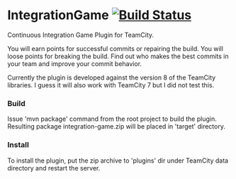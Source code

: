 IntegrationGame [![Build Status](https://travis-ci.org/patka/IntegrationGame.png)](https://travis-ci.org/patka/IntegrationGame)
===============

Continuous Integration Game Plugin for TeamCity.

You will earn points for successful commits or repairing the build. You will loose points for breaking the build.
Find out who makes the best commits in your team and improve your commit behavior.

Currently the plugin is developed against the version 8 of the TeamCity libraries. I guess it will also work with
TeamCity 7 but I did not test this.

### Build
Issue 'mvn package' command from the root project to build the plugin.
Resulting package integration-game.zip will be placed in 'target' directory.

### Install
To install the plugin, put the zip archive to 'plugins' dir under TeamCity data directory and restart the server.
